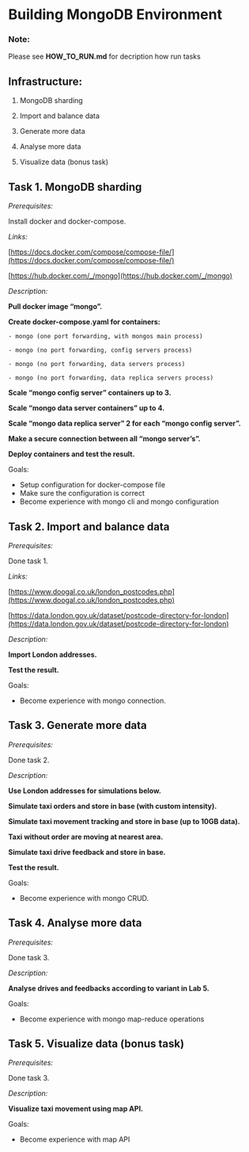 # Building MongoDB Environment

### Note:
Please see **HOW_TO_RUN.md** for decription how run tasks

 ## Infrastructure:


1. MongoDB sharding


2. Import and balance data


3. Generate more data


4. Analyse more data


5. Visualize data (bonus task)


## Task 1. MongoDB sharding

_Prerequisites:_

Install docker and docker-compose.

_Links:_

[https://docs.docker.com/compose/compose-file/](https://docs.docker.com/compose/compose-file/)

[https://hub.docker.com/_/mongo](https://hub.docker.com/_/mongo)

_Description:_

**Pull docker image “mongo”.**

**Create docker-compose.yaml for containers:**


    - mongo (one port forwarding, with mongos main process)

    - mongo (no port forwarding, config servers process)

    - mongo (no port forwarding, data servers process)

    - mongo (no port forwarding, data replica servers process)

**Scale “mongo config server” containers up to 3.**

**Scale “mongo data server containers” up to 4.**

**Scale “mongo data replica server” 2 for each “mongo config server”.**

**Make a secure connection between all “mongo server’s”.**


**Deploy containers and test the result.**

Goals:



* Setup configuration for docker-compose file
* Make sure the configuration is correct
* Become experience with mongo cli and mongo configuration


## Task 2. Import and balance data

_Prerequisites:_

Done task 1.

_Links:_

[https://www.doogal.co.uk/london_postcodes.php](https://www.doogal.co.uk/london_postcodes.php)

[https://data.london.gov.uk/dataset/postcode-directory-for-london](https://data.london.gov.uk/dataset/postcode-directory-for-london)

_Description:_

**Import London addresses.**


**Test the result.**

Goals:



* Become experience with mongo connection.


## Task 3. Generate more data

_Prerequisites:_

Done task 2.

_Description:_

**Use London addresses for simulations below.**

**Simulate taxi orders and store in base (with custom intensity).**

**Simulate taxi movement tracking and store in base (up to 10GB data).**

**Taxi without order are moving at nearest area.**

**Simulate taxi drive feedback and store in base.**


  **Test the result.**

Goals:



* Become experience with mongo CRUD.


## Task 4. Analyse more data

_Prerequisites:_

Done task 3.

_Description:_


  **Analyse drives and feedbacks according to variant in Lab 5.**

Goals:



* Become experience with mongo map-reduce operations


## Task 5. Visualize data (bonus task)

_Prerequisites:_

Done task 3.

_Description:_


  **Visualize taxi movement using map API.**

Goals:



* Become experience with map API
